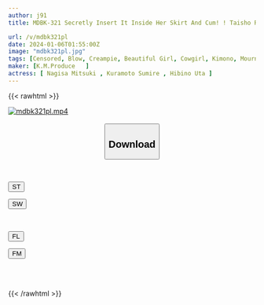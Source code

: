 ```yaml
---
author: j91
title: MDBK-321 Secretly Insert It Inside Her Skirt And Cum! ! Taisho Romantic Refre Girl, Part 2, Providing The Best Relaxation

url: /v/mdbk321pl
date: 2024-01-06T01:55:00Z
image: "mdbk321pl.jpg"
tags: [Censored, Blow, Creampie, Beautiful Girl, Cowgirl, Kimono, Mourning	]
maker: [K.M.Produce   ]
actress: [ Nagisa Mitsuki , Kuramoto Sumire , Hibino Uta ]
---
```



{{< rawhtml >}}

<div class="video" data-videoid="GblvqRdeQau1rmW">
    <a href="javascript:;">
        <img src="/v/mdbk321pl/mdbk321pl.jpg" width="WIDTH" height="HEIGHT" alt="mdbk321pl.mp4" loading="lazy">
    </a>
</div>

<script type="text/javascript" src="https://j91.asia/asset/on-demand-st.js"></script>

<br>
  <link rel="stylesheet" href="https://j91.asia/asset/bs5.css">
  
  <center>
  <button class="btn btn-primary" type="button" data-bs-toggle="collapse" data-bs-target=".multi-collapse" aria-expanded="false" aria-controls="multiCollapseExample1 multiCollapseExample2"><h2>Download</h2></button></center>
</p>
<div class="row">
  <div class="col">
    <div class="collapse multi-collapse" id="multiCollapseExample1">
      <div class="card card-body">
	      	      <br>
<div class="buttons">  
<p><a href="https://streamtape.to/v/GblvqRdeQau1rmW" target="_blank"><button class="btn-hover color-3"><i class="fa fa-download"></i> ST</button></a></p>
<p><a href="https://flaswish.com/fu9dev8otia5" target="_blank"><button class="btn-hover color-2"><i class="fa fa-download"></i> SW</button></a></p></div>
    </div>
  </div>
</div>
  <div class="col">
    <div class="collapse multi-collapse" id="multiCollapseExample2">
      <div class="card card-body">
	      <br>
<div class="buttons">
<p><a href="javascript:;" target="_blank"><button class="btn-hover color-9"><i class="fa fa-download"></i> FL</button></a></p>
<p><a href="javascript:;" target="_blank"><button class="btn-hover color-8"><i class="fa fa-download"></i> FM</button></a></p></div>
<br><br>
      </div>
    </div>
  </div>
</div>

{{< /rawhtml >}}
